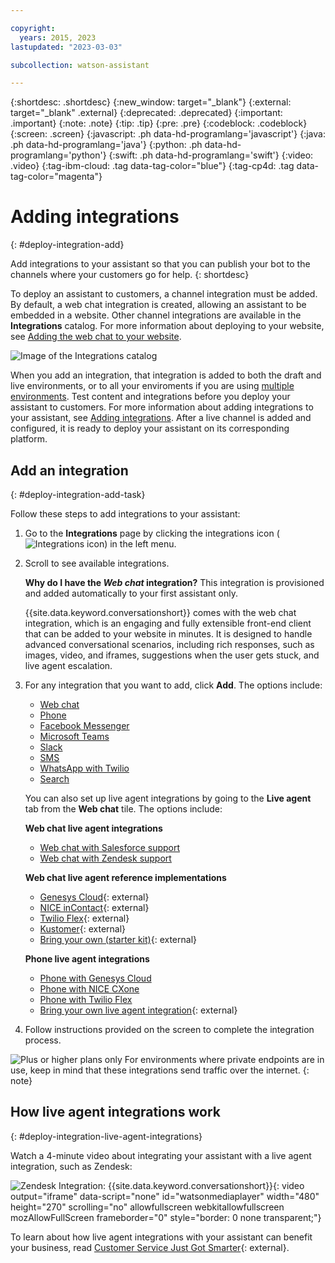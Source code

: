 ```yaml
---

copyright:
  years: 2015, 2023
lastupdated: "2023-03-03"

subcollection: watson-assistant

---
```


{:shortdesc: .shortdesc}
{:new_window: target="_blank"}
{:external: target="_blank" .external}
{:deprecated: .deprecated}
{:important: .important}
{:note: .note}
{:tip: .tip}
{:pre: .pre}
{:codeblock: .codeblock}
{:screen: .screen}
{:javascript: .ph data-hd-programlang='javascript'}
{:java: .ph data-hd-programlang='java'}
{:python: .ph data-hd-programlang='python'}
{:swift: .ph data-hd-programlang='swift'}
{:video: .video}
{:tag-ibm-cloud: .tag data-tag-color="blue"}
{:tag-cp4d: .tag data-tag-color="magenta"}

# Adding integrations
{: #deploy-integration-add}

Add integrations to your assistant so that you can publish your bot to the channels where your customers go for help.
{: shortdesc}

To deploy an assistant to customers, a channel integration must be added. By default, a web chat integration is created, allowing an assistant to be embedded in a website. Other channel integrations are available in the **Integrations** catalog. For more information about deploying to your website, see [Adding the web chat to your website](/docs/watson-assistant?topic=watson-assistant-deploy-web-chat).

![Image of the Integrations catalog](images/integrations-catalog.png)

When you add an integration, that integration is added to both the draft and live environments, or to all your enviroments if you are using [multiple environments](/docs/watson-assistant?topic=watson-assistant-multiple-environments). Test content and integrations before you deploy your assistant to customers. For more information about adding integrations to your assistant, see [Adding integrations](/docs/watson-assistant?topic=watson-assistant-deploy-integration-add). After a live channel is added and configured, it is ready to deploy your assistant on its corresponding platform.

## Add an integration
{: #deploy-integration-add-task}

Follow these steps to add integrations to your assistant:

1.  Go to the **Integrations** page by clicking the integrations icon (![Integrations icon](images/integrations-icon.png)) in the left menu.

1.  Scroll to see available integrations.

    **Why do I have the *Web chat* integration?** This integration is provisioned and added automatically to your first assistant only.

    {{site.data.keyword.conversationshort}} comes with the web chat integration, which is an engaging and fully extensible front-end client that can be added to your website in minutes. It is designed to handle advanced conversational scenarios, including rich responses, such as images, video, and iframes, suggestions when the user gets stuck, and live agent escalation.

1.  For any integration that you want to add, click **Add**. The options include:

    - [Web chat](/docs/watson-assistant?topic=watson-assistant-deploy-web-chat)
    - [Phone](/docs/watson-assistant?topic=watson-assistant-deploy-phone)
    - [Facebook Messenger](/docs/watson-assistant?topic=watson-assistant-deploy-facebook)
    - [Microsoft Teams](/docs/watson-assistant?topic=watson-assistant-deploy-microsoft-teams)
    - [Slack](/docs/watson-assistant?topic=watson-assistant-deploy-slack)
    - [SMS](/docs/watson-assistant?topic=watson-assistant-deploy-sms)
    - [WhatsApp with Twilio](/docs/watson-assistant?topic=watson-assistant-deploy-whatsapp)
    - [Search](/docs/watson-assistant?topic=watson-assistant-search-add)

    You can also set up live agent integrations by going to the **Live agent** tab from the **Web chat** tile. The options include:

    **Web chat live agent integrations**
    - [Web chat with Salesforce support](/docs/watson-assistant?topic=watson-assistant-deploy-salesforce)
    - [Web chat with Zendesk support](/docs/watson-assistant?topic=watson-assistant-deploy-zendesk)

    **Web chat live agent reference implementations**
    - [Genesys Cloud](https://github.com/watson-developer-cloud/assistant-web-chat-service-desk-starter/tree/main/src/genesys/webChat){: external}
    - [NICE inContact](https://github.com/watson-developer-cloud/assistant-web-chat-service-desk-starter/tree/main/src/incontact/webChat){: external}
    - [Twilio Flex](https://github.com/watson-developer-cloud/assistant-web-chat-service-desk-starter/tree/main/src/flex/webChat){: external}
    - [Kustomer](https://github.com/watson-developer-cloud/assistant-web-chat-service-desk-starter/tree/main/src/kustomer/webChat){: external}
    - [Bring your own (starter kit)](https://github.com/watson-developer-cloud/assistant-web-chat-service-desk-starter){: external}

    **Phone live agent integrations**
    - [Phone with Genesys Cloud](/docs/watson-assistant?topic=watson-assistant-deploy-phone-genesys)
    - [Phone with NICE CXone](https://cloud.ibm.com/docs/watson-assistant?topic=watson-assistant-deploy-phone-nicecxone)
    - [Phone with Twilio Flex](/docs/watson-assistant?topic=watson-assistant-deploy-phone-flex)
    - [Bring your own live agent integration](/docs/assistant?topic=assistant-deploy-phone#deploy-phone-transfer-service){: external}

1.  Follow instructions provided on the screen to complete the integration process.

![Plus or higher plans only](images/plus.png) For environments where private endpoints are in use, keep in mind that these integrations send traffic over the internet.
{: note}


## How live agent integrations work
{: #deploy-integration-live-agent-integrations}



Watch a 4-minute video about integrating your assistant with a live agent integration, such as Zendesk:

![Zendesk Integration: {{site.data.keyword.conversationshort}}](https://video.ibm.com/embed/channel/23952663/video/wa-zendesk){: video output="iframe" data-script="none" id="watsonmediaplayer" width="480" height="270" scrolling="no" allowfullscreen webkitallowfullscreen mozAllowFullScreen frameborder="0" style="border: 0 none transparent;"}

To learn about how live agent integrations with your assistant can benefit your business, read [Customer Service Just Got Smarter](https://medium.com/ibm-watson/contact-center-post-394dff427c8){: external}.
